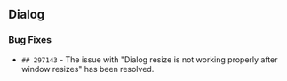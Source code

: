 ##  Dialog

###    Bug Fixes

- `## 297143` - The issue with "Dialog resize is not working properly after window resizes" has been resolved.

